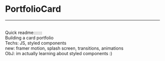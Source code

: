 # PortfolioCard

<hr>
<br>
Quick readme:::::::
<br>
Building a card portfolio
<br>
Techs: JS, styled components<br>
new: framer motion, splash screen, transitions, animations
<br>
ObJ: im actually learning about styled components :) <br>
